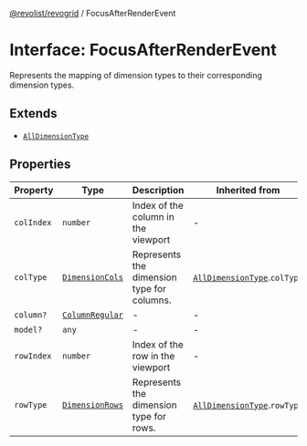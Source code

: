 [@revolist/revogrid](README.md) / FocusAfterRenderEvent

# Interface: FocusAfterRenderEvent

Represents the mapping of dimension types to their corresponding dimension types.

## Extends

- [`AllDimensionType`](Interface.AllDimensionType.md)

## Properties

| Property | Type | Description | Inherited from | Defined in |
| ------ | ------ | ------ | ------ | ------ |
| `colIndex` | `number` | Index of the column in the viewport | - | [src/types/interfaces.ts:795](https://github.com/revolist/revogrid/blob/13653d8ee505d63a363463d1b61354eec56320a1/src/types/interfaces.ts#L795) |
| `colType` | [`DimensionCols`](TypeAlias.DimensionCols.md) | Represents the dimension type for columns. | [`AllDimensionType`](Interface.AllDimensionType.md).`colType` | [src/types/interfaces.ts:756](https://github.com/revolist/revogrid/blob/13653d8ee505d63a363463d1b61354eec56320a1/src/types/interfaces.ts#L756) |
| `column?` | [`ColumnRegular`](Interface.ColumnRegular.md) | - | - | [src/types/interfaces.ts:787](https://github.com/revolist/revogrid/blob/13653d8ee505d63a363463d1b61354eec56320a1/src/types/interfaces.ts#L787) |
| `model?` | `any` | - | - | [src/types/interfaces.ts:786](https://github.com/revolist/revogrid/blob/13653d8ee505d63a363463d1b61354eec56320a1/src/types/interfaces.ts#L786) |
| `rowIndex` | `number` | Index of the row in the viewport | - | [src/types/interfaces.ts:791](https://github.com/revolist/revogrid/blob/13653d8ee505d63a363463d1b61354eec56320a1/src/types/interfaces.ts#L791) |
| `rowType` | [`DimensionRows`](TypeAlias.DimensionRows.md) | Represents the dimension type for rows. | [`AllDimensionType`](Interface.AllDimensionType.md).`rowType` | [src/types/interfaces.ts:751](https://github.com/revolist/revogrid/blob/13653d8ee505d63a363463d1b61354eec56320a1/src/types/interfaces.ts#L751) |
